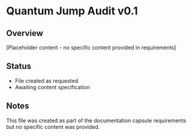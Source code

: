 # Quantum Jump Audit v0.1

## Overview
[Placeholder content - no specific content provided in requirements]

## Status
- File created as requested
- Awaiting content specification

## Notes
This file was created as part of the documentation capsule requirements but no specific content was provided.
